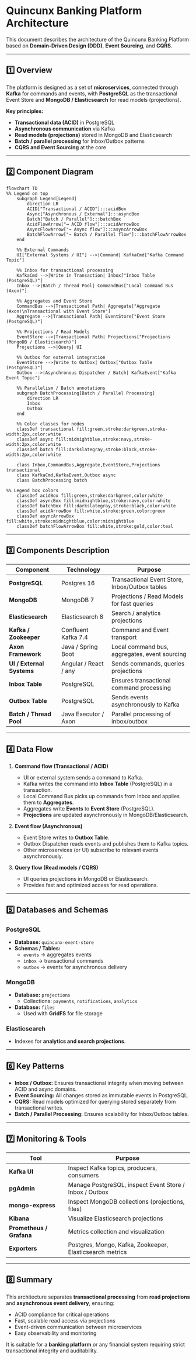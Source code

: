 # Quincunx Banking Platform Architecture

This document describes the architecture of the Quincunx Banking Platform based on **Domain-Driven Design (DDD)**, **Event Sourcing**, and **CQRS**.

---

## 1️⃣ Overview

The platform is designed as a set of **microservices**, connected through **Kafka** for commands and events, with **PostgreSQL** as the transactional Event Store and **MongoDB / Elasticsearch** for read models (projections).

**Key principles:**

- **Transactional data (ACID)** in PostgreSQL
- **Asynchronous communication** via Kafka
- **Read models (projections)** stored in MongoDB and Elasticsearch
- **Batch / parallel processing** for Inbox/Outbox patterns
- **CQRS and Event Sourcing** at the core

---

## 2️⃣ Component Diagram

```mermaid
flowchart TD
%% Legend on top
    subgraph Legend[Legend]
        direction LR
        ACID["Transactional / ACID"]:::acidBox
        Async["Asynchronous / External"]:::asyncBox
        Batch["Batch / Parallel"]:::batchBox
        AcidFlowArrow["→ ACID flow"]:::acidArrowBox
        AsyncFlowArrow["→ Async flow"]:::asyncArrowBox
        BatchFlowArrow["→ Batch / Parallel flow"]:::batchFlowArrowBox
    end
    
    %% External Commands
    UI["External Systems / UI"] -->|Command| KafkaCmd["Kafka Command Topic"]
    
    %% Inbox for transactional processing
    KafkaCmd -->|Write in Transaction| Inbox["Inbox Table (PostgreSQL)"]
    Inbox -->|Batch / Thread Pool| CommandBus["Local Command Bus (Axon)"]

    %% Aggregates and Event Store
    CommandBus -->|Transactional Path| Aggregate["Aggregate (Axon)\nTransactional with Event Store"]
    Aggregate -->|Transactional Path| EventStore["Event Store (PostgreSQL)"]

    %% Projections / Read Models
    EventStore -->|Transactional Path| Projections["Projections (MongoDB / Elasticsearch)"]
    Projections -->|Query| UI

    %% Outbox for external integration
    EventStore -->|Write to Outbox| Outbox["Outbox Table (PostgreSQL)"]
    Outbox -->|Asynchronous Dispatcher / Batch| KafkaEvent["Kafka Event Topic"]

    %% Parallelism / Batch annotations
    subgraph BatchProcessing[Batch / Parallel Processing]
        direction LR
        Inbox
        Outbox
    end

    %% Color classes for nodes
    classDef transactional fill:green,stroke:darkgreen,stroke-width:2px,color:white
    classDef async fill:midnightblue,stroke:navy,stroke-width:2px,color:white
    classDef batch fill:darkslategray,stroke:black,stroke-width:2px,color:white

    class Inbox,CommandBus,Aggregate,EventStore,Projections transactional
    class KafkaCmd,KafkaEvent,Outbox async
    class BatchProcessing batch

%% Legend box colors
    classDef acidBox fill:green,stroke:darkgreen,color:white
    classDef asyncBox fill:midnightblue,stroke:navy,color:white
    classDef batchBox fill:darkslategray,stroke:black,color:white
    classDef acidArrowBox fill:white,stroke:green,color:green
    classDef asyncArrowBox fill:white,stroke:midnightblue,color:midnightblue
    classDef batchFlowArrowBox fill:white,stroke:gold,color:teal
```

---

## 3️⃣ Components Description

| Component | Technology | Purpose |
|-----------|------------|---------|
| **PostgreSQL** | Postgres 16 | Transactional Event Store, Inbox/Outbox tables |
| **MongoDB** | MongoDB 7 | Projections / Read Models for fast queries |
| **Elasticsearch** | Elasticsearch 8 | Search / analytics projections |
| **Kafka / Zookeeper** | Confluent Kafka 7.4 | Command and Event transport |
| **Axon Framework** | Java / Spring Boot | Local command bus, aggregates, event sourcing |
| **UI / External Systems** | Angular / React / any | Sends commands, queries projections |
| **Inbox Table** | PostgreSQL | Ensures transactional command processing |
| **Outbox Table** | PostgreSQL | Sends events asynchronously to Kafka |
| **Batch / Thread Pool** | Java Executor / Axon | Parallel processing of inbox/outbox |

---

## 4️⃣ Data Flow

1. **Command flow (Transactional / ACID)**
    - UI or external system sends a command to Kafka.
    - Kafka writes the command into **Inbox Table** (PostgreSQL) in a transaction.
    - Local Command Bus picks up commands from Inbox and applies them to **Aggregates**.
    - Aggregates write **Events** to **Event Store** (PostgreSQL).
    - **Projections** are updated asynchronously in MongoDB/Elasticsearch.

2. **Event flow (Asynchronous)**
    - Event Store writes to **Outbox Table**.
    - Outbox Dispatcher reads events and publishes them to Kafka topics.
    - Other microservices (or UI) subscribe to relevant events asynchronously.

3. **Query flow (Read models / CQRS)**
    - UI queries projections in MongoDB or Elasticsearch.
    - Provides fast and optimized access for read operations.

---

## 5️⃣ Databases and Schemas

### PostgreSQL

- **Database:** `quincunx-event-store`
- **Schemas / Tables:**
    - `events` → aggregates events
    - `inbox` → transactional commands
    - `outbox` → events for asynchronous delivery

### MongoDB

- **Database:** `projections`
    - Collections: `payments`, `notifications`, `analytics`
- **Database:** `files`
    - Used with **GridFS** for file storage

### Elasticsearch

- Indexes for **analytics and search projections**.

---

## 6️⃣ Key Patterns

- **Inbox / Outbox:** Ensures transactional integrity when moving between ACID and async domains.
- **Event Sourcing:** All changes stored as immutable events in PostgreSQL.
- **CQRS:** Read models optimized for querying stored separately from transactional writes.
- **Batch / Parallel Processing:** Ensures scalability for Inbox/Outbox tables.

---

## 7️⃣ Monitoring & Tools

| Tool | Purpose |
|------|---------|
| **Kafka UI** | Inspect Kafka topics, producers, consumers |
| **pgAdmin** | Manage PostgreSQL, inspect Event Store / Inbox / Outbox |
| **mongo-express** | Inspect MongoDB collections (projections, files) |
| **Kibana** | Visualize Elasticsearch projections |
| **Prometheus / Grafana** | Metrics collection and visualization |
| **Exporters** | Postgres, Mongo, Kafka, Zookeeper, Elasticsearch metrics |

---

## 8️⃣ Summary

This architecture separates **transactional processing** from **read projections** and **asynchronous event delivery**, ensuring:

- ACID compliance for critical operations
- Fast, scalable read access via projections
- Event-driven communication between microservices
- Easy observability and monitoring

It is suitable for a **banking platform** or any financial system requiring strict transactional integrity and auditability.  
